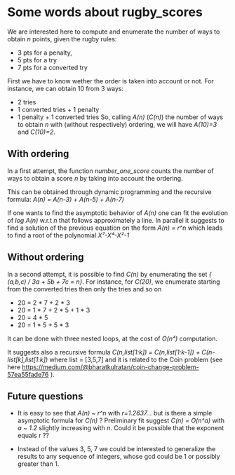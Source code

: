 # Some words about rugby_scores

We are interested here to compute and enumerate the number of ways to obtain *n* points, given the rugby rules: 
* 3 pts for a penalty, 
* 5 pts for a try 
* 7 pts for a converted try

First we have to know wether the order is taken into account or not. For instance, we can obtain 10 from 3 ways:
* 2 tries
* 1 converted tries + 1 penalty
* 1 penalty + 1 converted tries
So, calling *A(n)* (*C(n)*) the number of ways to obtain *n* with (without respectively) ordering, we will have *A(10)=3* and *C(10)=2*. 

## With ordering

In a first attempt, the function *number_one_score* counts the number of ways to obtain a score *n* by taking into account the ordering. 

This can be obtained through dynamic programming and the recursive formula:
*A(n) = A(n-3) + A(n-5) + A(n-7)*

If one wants to find the asymptotic behavior of *A(n)* one can fit the evolution of *log A(n)* w.r.t *n* that follows approximately a line. 
In parallel it suggests to find a solution of the previous equation on the form *A(n) = r^n* which leads to find a root of the polynomial *X⁷-X⁴-X²-1*

## Without ordering

In a second attempt, it is possible to find *C(n)* by enumerating the set *{ (a,b,c) / 3a + 5b + 7c = n}*.
For instance, for *C(20)*, we enumerate starting from the converted tries then only the tries and so on
* 20 = 2 * 7 + 2 * 3 
* 20 = 1 * 7 + 2 * 5 + 1 * 3
* 20 = 4 * 5
* 20 = 1 * 5 + 5 * 3

It can be done with three nested loops, at the cost of *O(n⁴)* computation. 

It suggests also a recursive formula 
*C(n,list[1:k]) = C(n,list[1:k-1]) + C(n-list[k],list[1:k])* 
where list = [3,5,7] and it is related to the Coin problem (see here https://medium.com/@bharatkulratan/coin-change-problem-57ea55fade76 ).

## Future questions

* It is easy to see that *A(n) ~ r^n* with *r=1.2637...* but is there a simple asymptotic formula for *C(n)* ? Preliminary fit suggest *C(n) = O(n^a)* with *a ~ 1.2* slightly increasing with *n*. Could it be possible that the exponent equals r ??

* Instead of the values 3, 5, 7 we could be interested  to generalize the results to any sequence of integers, whose gcd could be 1 or possibly greater than 1.






